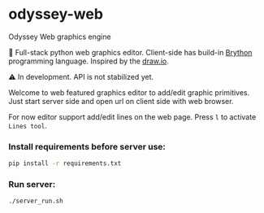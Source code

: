 # odyssey-web
Odyssey Web graphics engine

:snake: Full-stack python web graphics editor. Client-side has build-in [Brython](https://brython.info) programming language. Inspired by the [draw.io](https://app.diagrams.net).

:warning: In development. API is not stabilized yet.

Welcome to web featured graphics editor to add/edit graphic primitives. Just start server side and open url on client side with web browser.

For now editor support add/edit lines on the web page. Press `l` to activate `Lines tool`.

### Install requirements before server use:
```sh
pip install -r requirements.txt
```

### Run server:
```sh
./server_run.sh
```
